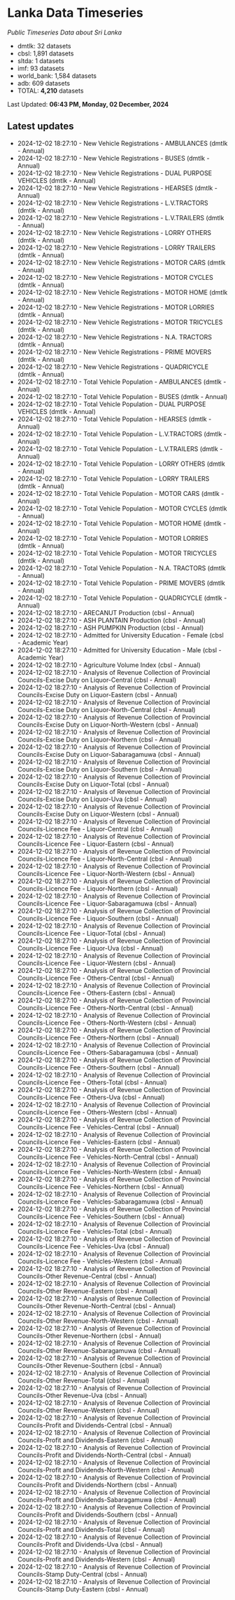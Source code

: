 # Lanka Data Timeseries
*Public Timeseries Data about Sri Lanka*

* dmtlk: 32 datasets
* cbsl: 1,891 datasets
* sltda: 1 datasets
* imf: 93 datasets
* world_bank: 1,584 datasets
* adb: 609 datasets
* TOTAL: **4,210** datasets

Last Updated: **06:43 PM, Monday, 02 December, 2024**

## Latest updates

* 2024-12-02 18:27:10 - New Vehicle Registrations - AMBULANCES (dmtlk - Annual)
* 2024-12-02 18:27:10 - New Vehicle Registrations - BUSES (dmtlk - Annual)
* 2024-12-02 18:27:10 - New Vehicle Registrations - DUAL PURPOSE VEHICLES (dmtlk - Annual)
* 2024-12-02 18:27:10 - New Vehicle Registrations - HEARSES (dmtlk - Annual)
* 2024-12-02 18:27:10 - New Vehicle Registrations - L.V.TRACTORS (dmtlk - Annual)
* 2024-12-02 18:27:10 - New Vehicle Registrations - L.V.TRAILERS (dmtlk - Annual)
* 2024-12-02 18:27:10 - New Vehicle Registrations - LORRY OTHERS (dmtlk - Annual)
* 2024-12-02 18:27:10 - New Vehicle Registrations - LORRY TRAILERS (dmtlk - Annual)
* 2024-12-02 18:27:10 - New Vehicle Registrations - MOTOR CARS (dmtlk - Annual)
* 2024-12-02 18:27:10 - New Vehicle Registrations - MOTOR CYCLES (dmtlk - Annual)
* 2024-12-02 18:27:10 - New Vehicle Registrations - MOTOR HOME (dmtlk - Annual)
* 2024-12-02 18:27:10 - New Vehicle Registrations - MOTOR LORRIES (dmtlk - Annual)
* 2024-12-02 18:27:10 - New Vehicle Registrations - MOTOR TRICYCLES (dmtlk - Annual)
* 2024-12-02 18:27:10 - New Vehicle Registrations - N.A. TRACTORS (dmtlk - Annual)
* 2024-12-02 18:27:10 - New Vehicle Registrations - PRIME MOVERS (dmtlk - Annual)
* 2024-12-02 18:27:10 - New Vehicle Registrations - QUADRICYCLE (dmtlk - Annual)
* 2024-12-02 18:27:10 - Total Vehicle Population - AMBULANCES (dmtlk - Annual)
* 2024-12-02 18:27:10 - Total Vehicle Population - BUSES (dmtlk - Annual)
* 2024-12-02 18:27:10 - Total Vehicle Population - DUAL PURPOSE VEHICLES (dmtlk - Annual)
* 2024-12-02 18:27:10 - Total Vehicle Population - HEARSES (dmtlk - Annual)
* 2024-12-02 18:27:10 - Total Vehicle Population - L.V.TRACTORS (dmtlk - Annual)
* 2024-12-02 18:27:10 - Total Vehicle Population - L.V.TRAILERS (dmtlk - Annual)
* 2024-12-02 18:27:10 - Total Vehicle Population - LORRY OTHERS (dmtlk - Annual)
* 2024-12-02 18:27:10 - Total Vehicle Population - LORRY TRAILERS (dmtlk - Annual)
* 2024-12-02 18:27:10 - Total Vehicle Population - MOTOR CARS (dmtlk - Annual)
* 2024-12-02 18:27:10 - Total Vehicle Population - MOTOR CYCLES (dmtlk - Annual)
* 2024-12-02 18:27:10 - Total Vehicle Population - MOTOR HOME (dmtlk - Annual)
* 2024-12-02 18:27:10 - Total Vehicle Population - MOTOR LORRIES (dmtlk - Annual)
* 2024-12-02 18:27:10 - Total Vehicle Population - MOTOR TRICYCLES (dmtlk - Annual)
* 2024-12-02 18:27:10 - Total Vehicle Population - N.A. TRACTORS (dmtlk - Annual)
* 2024-12-02 18:27:10 - Total Vehicle Population - PRIME MOVERS (dmtlk - Annual)
* 2024-12-02 18:27:10 - Total Vehicle Population - QUADRICYCLE (dmtlk - Annual)
* 2024-12-02 18:27:10 - ARECANUT Production (cbsl - Annual)
* 2024-12-02 18:27:10 - ASH PLANTAIN Production (cbsl - Annual)
* 2024-12-02 18:27:10 - ASH PUMPKIN Production (cbsl - Annual)
* 2024-12-02 18:27:10 - Admitted for University Education - Female (cbsl - Academic Year)
* 2024-12-02 18:27:10 - Admitted for University Education - Male (cbsl - Academic Year)
* 2024-12-02 18:27:10 - Agriculture Volume Index (cbsl - Annual)
* 2024-12-02 18:27:10 - Analysis of Revenue Collection of Provincial Councils-Excise Duty on Liquor-Central (cbsl - Annual)
* 2024-12-02 18:27:10 - Analysis of Revenue Collection of Provincial Councils-Excise Duty on Liquor-Eastern (cbsl - Annual)
* 2024-12-02 18:27:10 - Analysis of Revenue Collection of Provincial Councils-Excise Duty on Liquor-North-Central (cbsl - Annual)
* 2024-12-02 18:27:10 - Analysis of Revenue Collection of Provincial Councils-Excise Duty on Liquor-North-Western (cbsl - Annual)
* 2024-12-02 18:27:10 - Analysis of Revenue Collection of Provincial Councils-Excise Duty on Liquor-Northern (cbsl - Annual)
* 2024-12-02 18:27:10 - Analysis of Revenue Collection of Provincial Councils-Excise Duty on Liquor-Sabaragamuwa (cbsl - Annual)
* 2024-12-02 18:27:10 - Analysis of Revenue Collection of Provincial Councils-Excise Duty on Liquor-Southern (cbsl - Annual)
* 2024-12-02 18:27:10 - Analysis of Revenue Collection of Provincial Councils-Excise Duty on Liquor-Total (cbsl - Annual)
* 2024-12-02 18:27:10 - Analysis of Revenue Collection of Provincial Councils-Excise Duty on Liquor-Uva (cbsl - Annual)
* 2024-12-02 18:27:10 - Analysis of Revenue Collection of Provincial Councils-Excise Duty on Liquor-Western (cbsl - Annual)
* 2024-12-02 18:27:10 - Analysis of Revenue Collection of Provincial Councils-Licence Fee - Liquor-Central (cbsl - Annual)
* 2024-12-02 18:27:10 - Analysis of Revenue Collection of Provincial Councils-Licence Fee - Liquor-Eastern (cbsl - Annual)
* 2024-12-02 18:27:10 - Analysis of Revenue Collection of Provincial Councils-Licence Fee - Liquor-North-Central (cbsl - Annual)
* 2024-12-02 18:27:10 - Analysis of Revenue Collection of Provincial Councils-Licence Fee - Liquor-North-Western (cbsl - Annual)
* 2024-12-02 18:27:10 - Analysis of Revenue Collection of Provincial Councils-Licence Fee - Liquor-Northern (cbsl - Annual)
* 2024-12-02 18:27:10 - Analysis of Revenue Collection of Provincial Councils-Licence Fee - Liquor-Sabaragamuwa (cbsl - Annual)
* 2024-12-02 18:27:10 - Analysis of Revenue Collection of Provincial Councils-Licence Fee - Liquor-Southern (cbsl - Annual)
* 2024-12-02 18:27:10 - Analysis of Revenue Collection of Provincial Councils-Licence Fee - Liquor-Total (cbsl - Annual)
* 2024-12-02 18:27:10 - Analysis of Revenue Collection of Provincial Councils-Licence Fee - Liquor-Uva (cbsl - Annual)
* 2024-12-02 18:27:10 - Analysis of Revenue Collection of Provincial Councils-Licence Fee - Liquor-Western (cbsl - Annual)
* 2024-12-02 18:27:10 - Analysis of Revenue Collection of Provincial Councils-Licence Fee - Others-Central (cbsl - Annual)
* 2024-12-02 18:27:10 - Analysis of Revenue Collection of Provincial Councils-Licence Fee - Others-Eastern (cbsl - Annual)
* 2024-12-02 18:27:10 - Analysis of Revenue Collection of Provincial Councils-Licence Fee - Others-North-Central (cbsl - Annual)
* 2024-12-02 18:27:10 - Analysis of Revenue Collection of Provincial Councils-Licence Fee - Others-North-Western (cbsl - Annual)
* 2024-12-02 18:27:10 - Analysis of Revenue Collection of Provincial Councils-Licence Fee - Others-Northern (cbsl - Annual)
* 2024-12-02 18:27:10 - Analysis of Revenue Collection of Provincial Councils-Licence Fee - Others-Sabaragamuwa (cbsl - Annual)
* 2024-12-02 18:27:10 - Analysis of Revenue Collection of Provincial Councils-Licence Fee - Others-Southern (cbsl - Annual)
* 2024-12-02 18:27:10 - Analysis of Revenue Collection of Provincial Councils-Licence Fee - Others-Total (cbsl - Annual)
* 2024-12-02 18:27:10 - Analysis of Revenue Collection of Provincial Councils-Licence Fee - Others-Uva (cbsl - Annual)
* 2024-12-02 18:27:10 - Analysis of Revenue Collection of Provincial Councils-Licence Fee - Others-Western (cbsl - Annual)
* 2024-12-02 18:27:10 - Analysis of Revenue Collection of Provincial Councils-Licence Fee - Vehicles-Central (cbsl - Annual)
* 2024-12-02 18:27:10 - Analysis of Revenue Collection of Provincial Councils-Licence Fee - Vehicles-Eastern (cbsl - Annual)
* 2024-12-02 18:27:10 - Analysis of Revenue Collection of Provincial Councils-Licence Fee - Vehicles-North-Central (cbsl - Annual)
* 2024-12-02 18:27:10 - Analysis of Revenue Collection of Provincial Councils-Licence Fee - Vehicles-North-Western (cbsl - Annual)
* 2024-12-02 18:27:10 - Analysis of Revenue Collection of Provincial Councils-Licence Fee - Vehicles-Northern (cbsl - Annual)
* 2024-12-02 18:27:10 - Analysis of Revenue Collection of Provincial Councils-Licence Fee - Vehicles-Sabaragamuwa (cbsl - Annual)
* 2024-12-02 18:27:10 - Analysis of Revenue Collection of Provincial Councils-Licence Fee - Vehicles-Southern (cbsl - Annual)
* 2024-12-02 18:27:10 - Analysis of Revenue Collection of Provincial Councils-Licence Fee - Vehicles-Total (cbsl - Annual)
* 2024-12-02 18:27:10 - Analysis of Revenue Collection of Provincial Councils-Licence Fee - Vehicles-Uva (cbsl - Annual)
* 2024-12-02 18:27:10 - Analysis of Revenue Collection of Provincial Councils-Licence Fee - Vehicles-Western (cbsl - Annual)
* 2024-12-02 18:27:10 - Analysis of Revenue Collection of Provincial Councils-Other Revenue-Central (cbsl - Annual)
* 2024-12-02 18:27:10 - Analysis of Revenue Collection of Provincial Councils-Other Revenue-Eastern (cbsl - Annual)
* 2024-12-02 18:27:10 - Analysis of Revenue Collection of Provincial Councils-Other Revenue-North-Central (cbsl - Annual)
* 2024-12-02 18:27:10 - Analysis of Revenue Collection of Provincial Councils-Other Revenue-North-Western (cbsl - Annual)
* 2024-12-02 18:27:10 - Analysis of Revenue Collection of Provincial Councils-Other Revenue-Northern (cbsl - Annual)
* 2024-12-02 18:27:10 - Analysis of Revenue Collection of Provincial Councils-Other Revenue-Sabaragamuwa (cbsl - Annual)
* 2024-12-02 18:27:10 - Analysis of Revenue Collection of Provincial Councils-Other Revenue-Southern (cbsl - Annual)
* 2024-12-02 18:27:10 - Analysis of Revenue Collection of Provincial Councils-Other Revenue-Total (cbsl - Annual)
* 2024-12-02 18:27:10 - Analysis of Revenue Collection of Provincial Councils-Other Revenue-Uva (cbsl - Annual)
* 2024-12-02 18:27:10 - Analysis of Revenue Collection of Provincial Councils-Other Revenue-Western (cbsl - Annual)
* 2024-12-02 18:27:10 - Analysis of Revenue Collection of Provincial Councils-Profit and Dividends-Central (cbsl - Annual)
* 2024-12-02 18:27:10 - Analysis of Revenue Collection of Provincial Councils-Profit and Dividends-Eastern (cbsl - Annual)
* 2024-12-02 18:27:10 - Analysis of Revenue Collection of Provincial Councils-Profit and Dividends-North-Central (cbsl - Annual)
* 2024-12-02 18:27:10 - Analysis of Revenue Collection of Provincial Councils-Profit and Dividends-North-Western (cbsl - Annual)
* 2024-12-02 18:27:10 - Analysis of Revenue Collection of Provincial Councils-Profit and Dividends-Northern (cbsl - Annual)
* 2024-12-02 18:27:10 - Analysis of Revenue Collection of Provincial Councils-Profit and Dividends-Sabaragamuwa (cbsl - Annual)
* 2024-12-02 18:27:10 - Analysis of Revenue Collection of Provincial Councils-Profit and Dividends-Southern (cbsl - Annual)
* 2024-12-02 18:27:10 - Analysis of Revenue Collection of Provincial Councils-Profit and Dividends-Total (cbsl - Annual)
* 2024-12-02 18:27:10 - Analysis of Revenue Collection of Provincial Councils-Profit and Dividends-Uva (cbsl - Annual)
* 2024-12-02 18:27:10 - Analysis of Revenue Collection of Provincial Councils-Profit and Dividends-Western (cbsl - Annual)
* 2024-12-02 18:27:10 - Analysis of Revenue Collection of Provincial Councils-Stamp Duty-Central (cbsl - Annual)
* 2024-12-02 18:27:10 - Analysis of Revenue Collection of Provincial Councils-Stamp Duty-Eastern (cbsl - Annual)